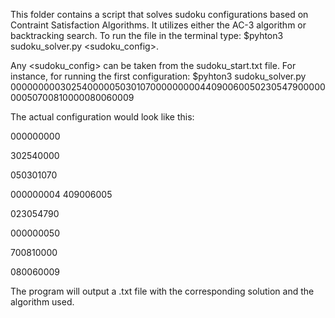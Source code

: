 This folder contains a script that solves sudoku configurations based on Contraint Satisfaction Algorithms. It utilizes either the AC-3 algorithm or backtracking search. To run the file in the terminal type: $pyhton3 sudoku_solver.py <sudoku_config>. 

Any <sudoku_config> can be taken from the sudoku_start.txt file. For instance, for running the first configuration: 
$pyhton3 sudoku_solver.py 000000000302540000050301070000000004409006005023054790000000050700810000080060009

The actual configuration would look like this:

000000000

302540000

050301070 

000000004
409006005 

023054790

000000050

700810000 

080060009 

The program will output a .txt file with the corresponding solution and the algorithm used.
